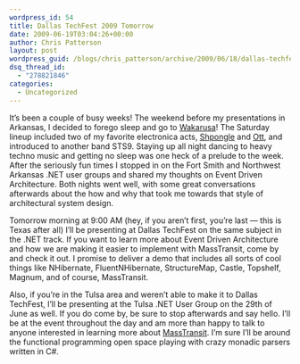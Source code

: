 ```yaml
---
wordpress_id: 54
title: Dallas TechFest 2009 Tomorrow
date: 2009-06-19T03:04:26+00:00
author: Chris Patterson
layout: post
wordpress_guid: /blogs/chris_patterson/archive/2009/06/18/dallas-techfest-2009-tomorrow.aspx
dsq_thread_id:
  - "278821846"
categories:
  - Uncategorized
---
```

It&#8217;s been a couple of busy weeks! The weekend before my presentations in Arkansas, I decided to forego sleep and go to [Wakarusa](http://www.wakarusa.com/)! The Saturday lineup included two of my favorite electronica acts, [Shpongle](http://www.twistedmusic.com/artists/shpongle) and [Ott](http://www.ottsonic.com/), and introduced to another band STS9. Staying up all night dancing to heavy techno music and getting no sleep was one heck of a prelude to the week. After the seriously fun times I stopped in on the Fort Smith and Northwest Arkansas .NET user groups and shared my thoughts on Event Driven Architecture. Both nights went well, with some great conversations afterwards about the how and why that took me towards that style of architectural system design.

Tomorrow morning at 9:00 AM (hey, if you aren&#8217;t first, you&#8217;re last &#8212; this is Texas after all) I&#8217;ll be presenting at Dallas TechFest on the same subject in the .NET track. If you want to learn more about Event Driven Architecture and how we are making it easier to implement with MassTransit, come by and check it out. I promise to deliver a demo that includes all sorts of cool things like NHibernate, FluentNHibernate, StructureMap, Castle, Topshelf, Magnum, and of course, MassTransit.

Also, if you&#8217;re in the Tulsa area and weren&#8217;t able to make it to Dallas TechFest, I&#8217;ll be presenting at the Tulsa .NET User Group on the 29th of June as well. If you do come by, be sure to stop afterwards and say hello. I&#8217;ll be at the event throughout the day and am more than happy to talk to anyone interested in learning more about [MassTransit](http://code.google.com/p/masstransit/). I&#8217;m sure I&#8217;ll be around the functional programming open space playing with crazy monadic parsers written in C#.